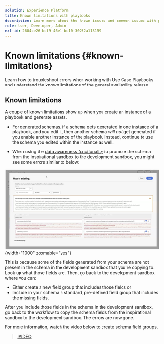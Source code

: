```yaml
---
solution: Experience Platform
title: Known limitations with playbooks
description: Learn more about the known issues and common issues with playbooks and how to troubleshoot them
role: User, Developer, Admin
exl-id: 2604ce26-bcf9-46e1-bc10-30252a113159
---
```


# Known limitations {#known-limitations}

Learn how to troubleshoot errors when working with Use Case Playbooks and understand the known limitations of the general availability release.

## Known limitations

A couple of known limitations show up when you create an instance of a playbook and generate assets. 

* For generated schemas, if a schema gets generated in one instance of a playbook, and you edit it, then another schema *will not* get generated if you enable another instance of the playbook. Instead, continue to use the schema you edited within the instance as well.

* When using the [data awareness functionality](/help/use-case-playbooks/playbooks/data-awareness.md) to promote the schema from the inspirational sandbox to the development sandbox, you might see some errors similar to below:

![Errors displayed in the schema mapping workflow.](/help/use-case-playbooks/assets/playbooks/troubleshooting/schema-errors.png){width="1000" zoomable="yes"}

This is because some of the fields generated from your schema are not present in the schema in the development sandbox that you're copying to. Look up what those fields are. Then, go back to the development sandbox where you can:

* Either create a new field group that includes those fields or
* Include in your schema a standard, pre-defined field group that includes the missing fields.

After you include those fields in the schema in the development sandbox, go back to the workflow to copy the schema fields from the inspirational sandbox to the development sandbox. The errors are now gone.

For more information, watch the video below to create schema field groups.

>[!VIDEO](https://video.tv.adobe.com/v/27013/?learn=on)
